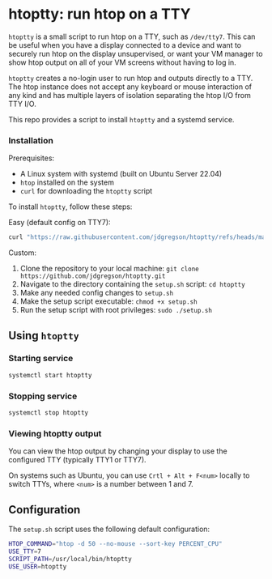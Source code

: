 # htoptty: run htop on a TTY

`htoptty` is a small script to run htop on a TTY, such as `/dev/tty7`. This can
be useful when you have a display connected to a device and want to securely run
htop on the display unsupervised, or want your VM manager to show htop output on
all of your VM screens without having to log in.

`htoptty` creates a no-login user to run htop and outputs directly to a TTY. The
htop instance does not accept any keyboard or mouse interaction of any kind and
has multiple layers of isolation separating the htop I/O from TTY I/O.

This repo provides a script to install `htoptty` and a systemd service.

### Installation

Prerequisites:
- A Linux system with systemd (built on Ubuntu Server 22.04)
- `htop` installed on the system
- `curl` for downloading the `htoptty` script

To install `htoptty`, follow these steps:

Easy (default config on TTY7):
```bash
curl "https://raw.githubusercontent.com/jdgregson/htoptty/refs/heads/master/setup.sh" | sudo bash
```

Custom:
1. Clone the repository to your local machine: `git clone https://github.com/jdgregson/htoptty.git`
1. Navigate to the directory containing the `setup.sh` script: `cd htoptty`
1. Make any needed config changes to `setup.sh`
1. Make the setup script executable: `chmod +x setup.sh`
1. Run the setup script with root privileges: `sudo ./setup.sh`

## Using `htoptty`

### Starting service
```bash
systemctl start htoptty
```

### Stopping service
```bash
systemctl stop htoptty
```

### Viewing htoptty output

You can view the htop output by changing your display to use the configured TTY
(typically TTY1 or TTY7).

On systems such as Ubuntu, you can use `Crtl + Alt + F<num>` locally to switch
TTYs, where `<num>` is a number between 1 and 7.

## Configuration

The `setup.sh` script uses the following default configuration:

```bash
HTOP_COMMAND="htop -d 50 --no-mouse --sort-key PERCENT_CPU"
USE_TTY=7
SCRIPT_PATH=/usr/local/bin/htoptty
USE_USER=htoptty
```
